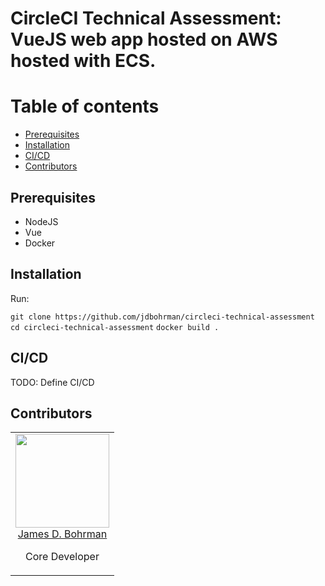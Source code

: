 # CircleCI Technical Assessment: VueJS web app hosted on AWS hosted with ECS. 

# Table of contents

* [Prerequisites](https://github.com/jdbohrman/circleci-technical-assessment#prerequisites)
* [Installation](https://github.com/jdbohrman/circleci-technical-assessment#installation)
* [CI/CD](https://github.com/jdbohrman/circleci-technical-assessments#ci-cd)
* [Contributors](https://github.com/jdbohrman/circleci-technical-assessment#contributors)

## Prerequisites

* NodeJS
* Vue
* Docker

## Installation

Run:

`git clone https://github.com/jdbohrman/circleci-technical-assessment`
`cd circleci-technical-assessment`
`docker build .`

## CI/CD

TODO: Define CI/CD

## Contributors

<table>
  <tbody>
    <tr>
      <td align="center" valign="top">
        <img width="150" height="150" src="https://github.com/jdbohrman.png?s=150">
        <br>
        <a href="https://github.com/jdbohrman">James D. Bohrman</a>
        <p>Core Developer</p>
      </td>
     </tr>
  </tbody>
</table>
